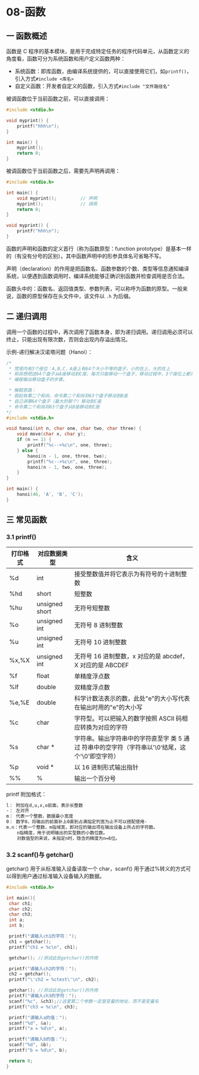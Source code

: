# 08-函数

## 一 函数概述

函数是 C 程序的基本模块，是用于完成特定任务的程序代码单元，从函数定义的角度看，函数可分为系统函数和用户定义函数两种：

- 系统函数：即库函数，由编译系统提供的，可以直接使用它们，如`printf()`，引入方式`#include <库名>`
- 自定义函数：开发者自定义的函数，引入方式`#include "文件路径名"`

被调函数位于当前函数之前，可以直接调用：

```c++
#include <stdio.h>

void myprint() {
    printf("hhh\n");
}

int main() {
    myprint();
    return 0;
}
```

被调函数位于当前函数之后，需要先声明再调用：

```c++
#include <stdio.h>

int main() {
    void myprint();         // 声明
    myprint();              // 调用
    return 0;
}

void myprint() {
    printf("hhh\n");
}
```

函数的声明和函数的定义首行（称为函数原型：function prototype）是基本一样的（有没有分号的区别）。其中函数声明中的形参具体名可省略不写。

声明（declaration）的作用是把函数名、函数参数的个数、类型等信息通知编译系统，以便遇到函数调用时，编译系统能够正确识别函数并检查调用是否合法。

函数头中的：函数名、返回值类型、参数列表，可以称呼为函数的原型。一般来说，函数的原型保存在头文件中，该文件以 `.h` 为后缀。

## 二 递归调用

调用一个函数的过程中，再次调用了函数本身，即为递归调用。递归调用必须可以终止，只能出现有限次数，否则会出现内存溢出情况。

示例-递归解决汉诺塔问题（Hanoi）：

```c++
/*
 * 梵塔内有3个座位：A,B,C，A座上有64个大小不等的盘子，小的在上，大的在上
 * 和尚想把这64个盘子从A座移动到C座，每次只能移动一个盘子，移动过程中，3个座位上都只能保持大盘在下，小盘在上
 * 编程输出移动盘子的步骤。

 * 解题思路：
 * 假如有第二个和尚，命令第二个和尚将63个盘子移动到B座
 * 自己讲第64个盘子（最大的那个）移动到C座
 * 命令第二个和尚将63个盘子从B座移动到C座
*/
#include <stdio.h>

void hanoi(int n, char one, char two, char three) {
    void move(char x, char y);
    if (n == 1) {
        printf("%c-->%c\n", one, three);
    } else {
        hanoi(n - 1, one, three, two);
        printf("%c-->%c\n", one, three);
        hanoi(n - 1, two, one, three);
    }
}

int main() {
    hanoi(46, 'A', 'B', 'C');
}
```

## 三 常见函数

### 3.1 printf()

| 打印格式 | 对应数据类型   | 含义                                                                                            |
| -------- | -------------- | ----------------------------------------------------------------------------------------------- |
| %d       | int            | 接受整数值并将它表示为有符号的十进制整数                                                        |
| %hd      | short          | 短整数                                                                                          |
| %hu      | unsigned short | 无符号短整数                                                                                    |
| %o       | unsigned int   | 无符号 8 进制整数                                                                               |
| %u       | unsigned int   | 无符号 10 进制整数                                                                              |
| %x,%X    | unsigned int   | 无符号 16 进制整数，x 对应的是 abcdef，X 对应的是 ABCDEF                                        |
| %f       | float          | 单精度浮点数                                                                                    |
| %lf      | double         | 双精度浮点数                                                                                    |
| %e,%E    | double         | 科学计数法表示的数，此处"e"的大小写代表在输出时用的"e"的大小写                                  |
| %c       | char           | 字符型。可以把输入的数字按照 ASCII 码相应转换为对应的字符                                       |
| %s       | char \*        | 字符串。输出字符串中的字符直至字 类 5 通过 符串中的空字符（字符串以'\0‘结尾，这个'\0'即空字符） |
| %p       | void \*        | 以 16 进制形式输出指针                                                                          |
| %%       | %              | 输出一个百分号                                                                                  |

printf 附加格式：

```txt
l： 附加在d,u,x,o前面，表示长整数
-： 左对齐
m： 代表一个整数，数据最小宽度
0： 数字0，将输出的前面补上0直到占满指定列宽为止不可以搭配使用-
m.n：代表一个整数，m指域宽，即对应的输出项在输出设备上所占的字符数。
    n指精度，用于说明输出的实型数的小数位数。
    对数值型的来说，未指定n时，隐含的精度为n=6位。
```

### 3.2 scanf()与 getchar()

getchar() 用于从标准输入设备读取一个 char，scanf() 用于通过%转义的方式可以得到用户通过标准输入设备输入的数据。

```c++
#include <stdio.h>

int main(){
 char ch1;
 char ch2;
 char ch3;
 int a;
 int b;

 printf("请输入ch1的字符：");
 ch1 = getchar();
 printf("ch1 = %c\n", ch1);

 getchar(); //测试此处getchar()的作用

 printf("请输入ch2的字符：");
 ch2 = getchar();
 printf("\'ch2 = %ctest\'\n", ch2);

 getchar(); //测试此处getchar()的作用
 printf("请输入ch3的字符：");
 scanf("%c", &ch3);//这里第二个参数一定是变量的地址，而不是变量名
 printf("ch3 = %c\n", ch3);

 printf("请输入a的值：");
 scanf("%d", &a);
 printf("a = %d\n", a);

 printf("请输入b的值：");
 scanf("%d", &b);
 printf("b = %d\n", b);

 return 0;
}
```
